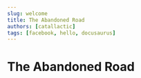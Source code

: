 ```yaml
---
slug: welcome
title: The Abandoned Road
authors: [catallactic]
tags: [facebook, hello, docusaurus]
---
```


# The Abandoned Road
